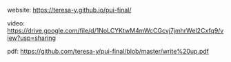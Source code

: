 website: https://teresa-y.github.io/pui-final/

video: https://drive.google.com/file/d/1NoLCYKtwM4mWcCGcvj7jmhrWeI2Cxfq9/view?usp=sharing

pdf: https://github.com/teresa-y/pui-final/blob/master/write%20up.pdf
